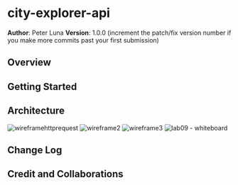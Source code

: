 
# city-explorer-api

**Author**: Peter Luna
**Version**: 1.0.0 (increment the patch/fix version number if you make more commits past your first submission)

## Overview
<!-- Provide a high level overview of what this application is and why you are building it, beyond the fact that it's an assignment for this class. (i.e. What's your problem domain?) -->

## Getting Started
<!-- What are the steps that a user must take in order to build this app on their own machine and get it running? -->

## Architecture
![wireframehttprequest](https://user-images.githubusercontent.com/32520466/126553596-65f5bfc4-a31a-4ab7-8f4b-fce050e4706d.PNG)
![wireframe2](https://user-images.githubusercontent.com/32520466/126553599-382260b7-0976-481d-92f8-0af486b2a936.PNG)
![wireframe3](https://user-images.githubusercontent.com/32520466/126553604-e0f01582-3f5e-46e5-ba94-b7bcb58c9f22.PNG)
![lab09 - whiteboard](https://user-images.githubusercontent.com/32520466/126705537-e57374ab-c9b1-4da8-b11a-3401d87bcb3f.png)

## Change Log
<!-- Use this area to document the iterative changes made to your application as each feature is successfully implemented. Use time stamps. Here's an example:

01-01-2001 4:59pm - Application now has a fully-functional express server, with a GET route for the location resource. -->

## Credit and Collaborations
